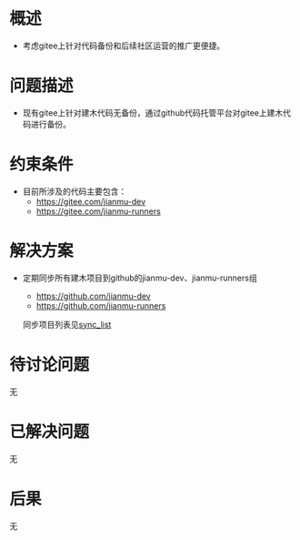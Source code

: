 # 概述

* 考虑gitee上针对代码备份和后续社区运营的推广更便捷。

# 问题描述

* 现有gitee上针对建木代码无备份，通过github代码托管平台对gitee上建木代码进行备份。


# 约束条件

* 目前所涉及的代码主要包含：
  * https://gitee.com/jianmu-dev
  * https://gitee.com/jianmu-runners

# 解决方案

* 定期同步所有建木项目到github的jianmu-dev、jianmu-runners组
  * https://github.com/jianmu-dev
  * https://github.com/jianmu-runners

  同步项目列表见[sync_list](.sync_list.md)

# 待讨论问题

无

# 已解决问题

无

# 后果

无
